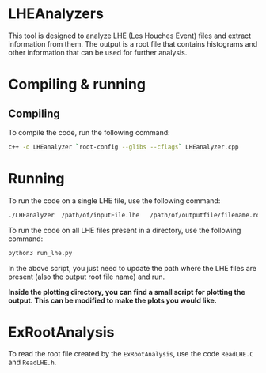 LHEAnalyzers
============

This tool is designed to analyze LHE (Les Houches Event) files and extract information from them. The output is a root file that contains histograms and other information that can be used for further analysis.


# Compiling & running
## Compiling
To compile the code, run the following command:

```bash
c++ -o LHEanalyzer `root-config --glibs --cflags` LHEanalyzer.cpp
```

# Running
To run the code on a single LHE file, use the following command:

```bash
./LHEanalyzer  /path/of/inputFile.lhe   /path/of/outputfile/filename.root
```

To run the code on all LHE files present in a directory, use the following command:

```bash
python3 run_lhe.py
```

In the above script, you just need to update the path where the LHE files are present (also the output root file name) and run.

**Inside the plotting directory, you can find a small script for plotting the output. This can be modified to make the plots you would like.**

# ExRootAnalysis

To read the root file created by the `ExRootAnalysis`, use the code `ReadLHE.C` and `ReadLHE.h`.




